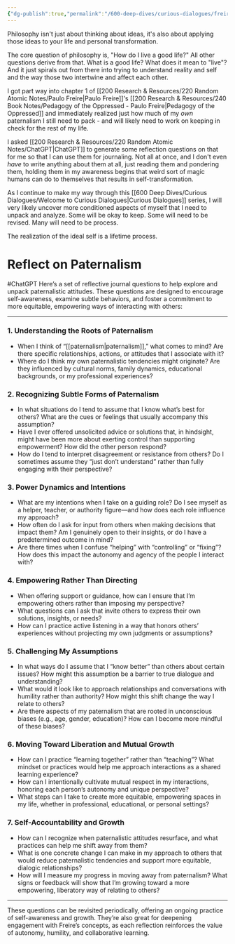 ```yaml
---
{"dg-publish":true,"permalink":"/600-deep-dives/curious-dialogues/freire-and-burke/freire-and-burke-reflection-questions/"}
---
```


Philosophy isn't just about thinking about ideas, it's also about applying those ideas to your life and personal transformation.

The core question of philosophy is, "How do I live a good life?"  All other questions derive from that.  What is a good life?  What does it mean to "live"?  And it just spirals out from there into trying to understand reality and self and the way those two intertwine and affect each other.

I got part way into chapter 1 of [[200 Research & Resources/220 Random Atomic Notes/Paulo Freire\|Paulo Freire]]'s [[200 Research & Resources/240 Book Notes/Pedagogy of the Oppressed - Paulo Freire\|Pedagogy of the Oppressed]] and immediately realized just how much of my *own* paternalism I still need to pack - and will likely need to work on keeping in check for the rest of my life.

I asked [[200 Research & Resources/220 Random Atomic Notes/ChatGPT\|ChatGPT]] to generate some reflection questions on that for me so that I can use them for journaling.  Not all at once, and I don't even *have* to write anything about them at all, just reading them and pondering them, holding them in my awareness begins that weird sort of magic humans can do to themselves that results in self-transformation.

As I continue to make my way through this [[600 Deep Dives/Curious Dialogues/Welcome to Curious Dialogues\|Curious Dialogues]] series, I will very likely uncover more conditioned aspects of myself that I need to unpack and analyze.  Some will be okay to keep.  Some will need to be revised.  Many will need to be process.

The realization of the ideal self is a lifetime process.

# Reflect on Paternalism
#ChatGPT 
Here’s a set of reflective journal questions to help explore and unpack paternalistic attitudes. These questions are designed to encourage self-awareness, examine subtle behaviors, and foster a commitment to more equitable, empowering ways of interacting with others:

---

### 1. **Understanding the Roots of Paternalism**
   - When I think of “[[paternalism\|paternalism]],” what comes to mind? Are there specific relationships, actions, or attitudes that I associate with it?
   - Where do I think my own paternalistic tendencies might originate? Are they influenced by cultural norms, family dynamics, educational backgrounds, or my professional experiences?

### 2. **Recognizing Subtle Forms of Paternalism**
   - In what situations do I tend to assume that I know what’s best for others? What are the cues or feelings that usually accompany this assumption?
   - Have I ever offered unsolicited advice or solutions that, in hindsight, might have been more about exerting control than supporting empowerment? How did the other person respond?
   - How do I tend to interpret disagreement or resistance from others? Do I sometimes assume they “just don’t understand” rather than fully engaging with their perspective?

### 3. **Power Dynamics and Intentions**
   - What are my intentions when I take on a guiding role? Do I see myself as a helper, teacher, or authority figure—and how does each role influence my approach?
   - How often do I ask for input from others when making decisions that impact them? Am I genuinely open to their insights, or do I have a predetermined outcome in mind?
   - Are there times when I confuse “helping” with “controlling” or “fixing”? How does this impact the autonomy and agency of the people I interact with?

### 4. **Empowering Rather Than Directing**
   - When offering support or guidance, how can I ensure that I’m empowering others rather than imposing my perspective?
   - What questions can I ask that invite others to express their own solutions, insights, or needs?
   - How can I practice active listening in a way that honors others’ experiences without projecting my own judgments or assumptions?

### 5. **Challenging My Assumptions**
   - In what ways do I assume that I “know better” than others about certain issues? How might this assumption be a barrier to true dialogue and understanding?
   - What would it look like to approach relationships and conversations with humility rather than authority? How might this shift change the way I relate to others?
   - Are there aspects of my paternalism that are rooted in unconscious biases (e.g., age, gender, education)? How can I become more mindful of these biases?

### 6. **Moving Toward Liberation and Mutual Growth**
   - How can I practice “learning together” rather than “teaching”? What mindset or practices would help me approach interactions as a shared learning experience?
   - How can I intentionally cultivate mutual respect in my interactions, honoring each person’s autonomy and unique perspective?
   - What steps can I take to create more equitable, empowering spaces in my life, whether in professional, educational, or personal settings?

### 7. **Self-Accountability and Growth**
   - How can I recognize when paternalistic attitudes resurface, and what practices can help me shift away from them?
   - What is one concrete change I can make in my approach to others that would reduce paternalistic tendencies and support more equitable, dialogic relationships?
   - How will I measure my progress in moving away from paternalism? What signs or feedback will show that I’m growing toward a more empowering, liberatory way of relating to others?

---

These questions can be revisited periodically, offering an ongoing practice of self-awareness and growth. They’re also great for deepening engagement with Freire’s concepts, as each reflection reinforces the value of autonomy, humility, and collaborative learning.